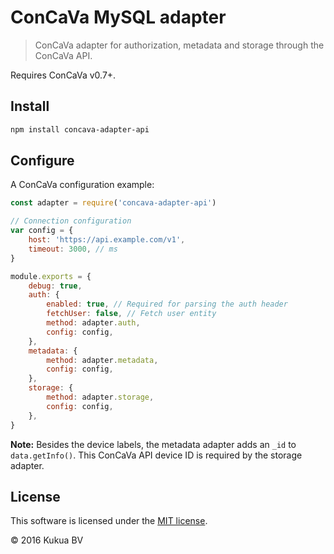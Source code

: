# ConCaVa MySQL adapter

> ConCaVa adapter for authorization, metadata and storage through the ConCaVa API.

Requires ConCaVa v0.7+.

## Install

```bash
npm install concava-adapter-api
```

## Configure

A ConCaVa configuration example:

```js
const adapter = require('concava-adapter-api')

// Connection configuration
var config = {
	host: 'https://api.example.com/v1',
	timeout: 3000, // ms
}

module.exports = {
	debug: true,
	auth: {
		enabled: true, // Required for parsing the auth header
		fetchUser: false, // Fetch user entity
		method: adapter.auth,
		config: config,
	},
	metadata: {
		method: adapter.metadata,
		config: config,
	},
	storage: {
		method: adapter.storage,
		config: config,
	},
}
```

**Note:** Besides the device labels, the metadata adapter adds an `_id` to `data.getInfo()`.
This ConCaVa API device ID is required by the storage adapter.

## License

This software is licensed under the [MIT license](https://github.com/kukua/concava-adapter-api/blob/master/LICENSE).

© 2016 Kukua BV
